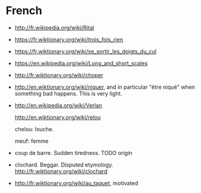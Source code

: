 # French

-   <http://fr.wikipedia.org/wiki/Rital>

-   <https://fr.wiktionary.org/wiki/trois_fois_rien>

-   <https://fr.wiktionary.org/wiki/se_sortir_les_doigts_du_cul>

-   <https://en.wikipedia.org/wiki/Long_and_short_scales>

-   <http://fr.wiktionary.org/wiki/choper>

-   <http://en.wiktionary.org/wiki/niquer>, and in particular "être niqué" when something bad happens. This is very light.

-   <http://en.wikipedia.org/wiki/Verlan>

    <http://en.wiktionary.org/wiki/relou>

    chelou: louche.

    meuf: femme

-   coup de barre. Sudden tiredness. TODO origin

-   clochard. Beggar. Disputed etymology. <http://fr.wiktionary.org/wiki/clochard>

-   <http://fr.wiktionary.org/wiki/au_taquet>, motivated
